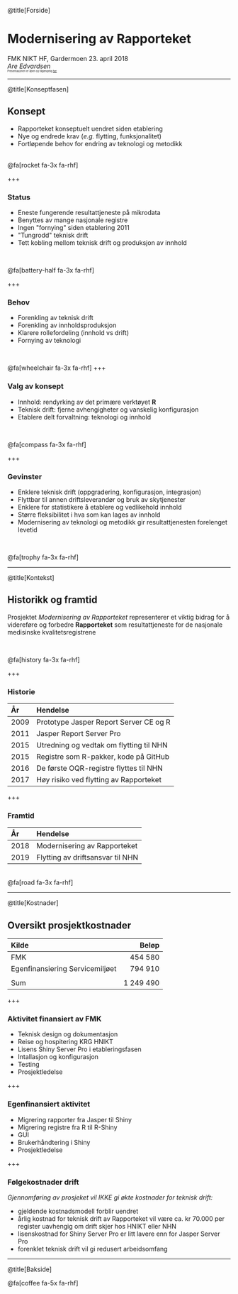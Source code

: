 @title[Forside]
# Modernisering av Rapporteket
FMK NIKT HF, Gardermoen 23. april 2018
<br>
_Are Edvardsen_
<br>
<span style="font-size:0.4em;">Presentasjonen er åpen og tilgjengelig [her](https://gitpitch.com/SKDE-Felles/moderniseringRapporteket?p=presSoknadFMK#/)</span>

---

@title[Konseptfasen]
## Konsept
- Rapporteket konseptuelt uendret siden etablering
- Nye og endrede krav (_e.g._ flytting, funksjonalitet)
- Fortløpende behov for endring av teknologi og metodikk

<br>
@fa[rocket fa-3x fa-rhf]

+++

### Status
- Eneste fungerende resultattjeneste på mikrodata
- Benyttes av mange nasjonale registre
- Ingen "fornying" siden etablering 2011
- "Tungrodd" teknisk drift
- Tett kobling mellom teknisk drift og produksjon av innhold

<br>

@fa[battery-half fa-3x fa-rhf]

+++

### Behov
- Forenkling av teknisk drift
- Forenkling av innholdsproduksjon
- Klarere rollefordeling (innhold vs drift)
- Fornying av teknologi

<br>

@fa[wheelchair fa-3x fa-rhf]
+++

### Valg av konsept
- Innhold: rendyrking av det primære verktøyet __R__
- Teknisk drift: fjerne avhengigheter og vanskelig konfigurasjon
- Etablere delt forvaltning: teknologi og innhold

<br>

@fa[compass fa-3x fa-rhf]

+++

### Gevinster
- Enklere teknisk drift (oppgradering, konfigurasjon, integrasjon)
- Flyttbar til annen driftsleverandør og bruk av skytjenester
- Enklere for statistikere å etablere og vedlikehold innhold
- Større fleksibilitet i hva som kan lages av innhold
- Modernisering av teknologi og metodikk gir resultattjenesten forelenget levetid

<br>

@fa[trophy fa-3x fa-rhf]

---

@title[Kontekst]
## Historikk og framtid
Prosjektet _Modernisering av Rapporteket_ representerer et viktig bidrag for å videreføre og forbedre __Rapporteket__ som resultattjeneste for de nasjonale medisinske kvalitetsregistrene

<br>

@fa[history fa-3x fa-rhf]

+++

### Historie
|År|Hendelse|
|:---|:---|
|2009|Prototype Jasper Report Server CE og R|
|2011|Jasper Report Server Pro|
|2015|Utredning og vedtak om flytting til NHN|
|2015|Registre som R-pakker, kode på GitHub|
|2016|De første OQR-registre flyttes til NHN|
|2017|Høy risiko ved flytting av Rapporteket|

+++

### Framtid
|År|Hendelse|
|:---|:---|
|2018|Modernisering av Rapporteket|
|2019|Flytting av driftsansvar til NHN|
<br>
@fa[road fa-3x fa-rhf]

---

@title[Kostnader]
## Oversikt prosjektkostnader
|Kilde|Beløp|
|:---|---:|
|FMK|454 580|
|Egenfinansiering Servicemiljøet|794 910|
|||
|Sum|1 249 490|

+++

### Aktivitet finansiert av FMK
- Teknisk design og dokumentasjon
- Reise og hospitering KRG HNIKT
- Lisens Shiny Server Pro i etableringsfasen
- Intallasjon og konfigurasjon
- Testing
- Prosjektledelse

+++

### Egenfinansiert aktivitet
- Migrering rapporter fra Jasper til Shiny
- Migrering registre fra R til R-Shiny
- GUI
- Brukerhåndtering i Shiny
- Prosjektledelse

+++

### Følgekostnader drift
<em>Gjennomføring av prosjeket vil IKKE gi økte kostnader for teknisk drift:</em>
- gjeldende kostnadsmodell forblir uendret
- årlig kostnad for teknisk drift av Rapporteket vil være ca. kr 70.000 per register uavhengig om drift skjer hos HNIKT eller NHN
- lisenskostnad for Shiny Server Pro er litt lavere enn for Jasper Server Pro
- forenklet teknisk drift vil gi redusert arbeidsomfang

---
@title[Bakside]

@fa[coffee fa-5x fa-rhf]